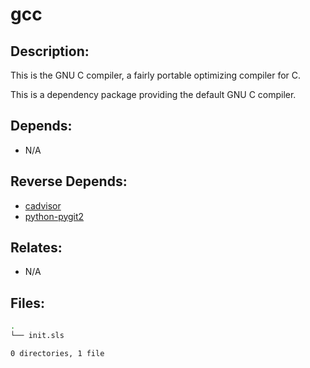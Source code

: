 # gcc

## Description:

This is the GNU C compiler, a fairly portable optimizing compiler for C.

This is a dependency package providing the default GNU C compiler.

## Depends:

  -  N/A

## Reverse Depends:

  -  [cadvisor](/salt/cadvisor)
  -  [python-pygit2](/salt/python-pygit2)

## Relates:

  -  N/A

## Files:

```bash
.
└── init.sls

0 directories, 1 file
```
